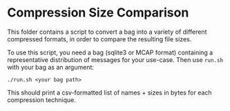 # Compression Size Comparison

This folder contains a script to convert a bag into a variety of different compressed formats, in order to compare the resulting file sizes.

To use this script, you need a bag (sqlite3 or MCAP format) containing a representative distribution of messages for your
use-case. Then use `run.sh` with your bag as an argument:

```
./run.sh <your bag path>
```

This should print a csv-formatted list of names + sizes in bytes for each compression technique.
